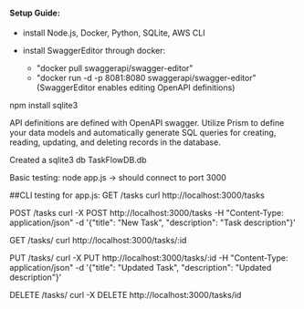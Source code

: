 #### Setup Guide:

- install Node.js, Docker, Python, SQLite, AWS CLI

- install SwaggerEditor through docker: 
    - "docker pull swaggerapi/swagger-editor"
    - "docker run -d -p 8081:8080 swaggerapi/swagger-editor"
    (SwaggerEditor enables editing OpenAPI definitions)

npm install sqlite3


API definitions are defined with OpenAPI swagger. Utilize Prism to define your data models and automatically generate SQL queries for creating, reading, updating, and deleting records in the database.

Created a sqlite3 db TaskFlowDB.db

Basic testing:
node app.js
    -> should connect to port 3000

##CLI testing for app.js:
GET /tasks
curl http://localhost:3000/tasks

POST /tasks
curl -X POST http://localhost:3000/tasks -H "Content-Type: application/json" -d '{"title": "New Task", "description": "Task description"}'

GET /tasks/
curl http://localhost:3000/tasks/:id

PUT /tasks/
curl -X PUT http://localhost:3000/tasks/:id -H "Content-Type: application/json" -d '{"title": "Updated Task", "description": "Updated description"}'

DELETE /tasks/
curl -X DELETE http://localhost:3000/tasks/id